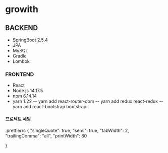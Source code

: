 # growith

## BACKEND

- SpringBoot 2.5.4
- JPA
- MySQL
- Gradle
- Lombok

### FRONTEND

- React
- Node.js 14.17.5
- npm 6.14.14
- yarn 1.22
  -- yarn add react-router-dom
  -- yarn add redux react-redux
  -- yarn add react-bootstrap bootstrap

#### 프로젝트 세팅

.prettierrc
{
"singleQuote": true,
"semi": true,
"tabWidth": 2,
"trailingComma": "all",
"printWidth": 80

}
